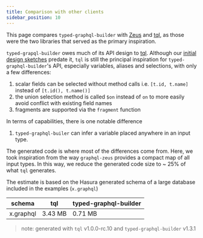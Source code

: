 ```yaml
---
title: Comparison with other clients
sidebar_position: 10
---
```


This page compares `typed-graphql-builder` with [Zeus] and [tql], as those were the two libraries that served as the primary inspiration.

`typed-grapql-builder` owes much of its API design to [tql]. Although our
[initial design sketches][initial] predate it, `tql` is still the principal inspiration for
`typed-graphql-builder`'s API, especially variables, aliases and selections, with only a few
differences:

1. scalar fields can be selected without method calls i.e. `[t.id, t.name]` instead of `[t.id(), t.name()]`
2. the union selection method is called `$on` instead of `on` to more easily avoid conflict with
   existing field names
3. fragments are supported via the `fragment` function

In terms of capabilities, there is one notable difference

1. `typed-graphql-builer` can infer a variable placed anywhere in an input type.

The generated code is where most of the differences come from. Here, we took inspiration from the
way `graphql-zeus` provides a compact map of all input types. In this way, we reduce the generated
code size to ~ 25% of what `tql` generates.

The estimate is based on the Hasura generated schema of a large database included in the examples
(`x.graphql`)

| schema    | tql     | typed-graphql-builder |
| --------- | ------- | --------------------- |
| x.graphql | 3.43 MB | 0.71 MB               |

> note: generated with `tql` v1.0.0-rc.10 and `typed-graphql-builder` v1.3.1

[tql]: https://tql.dev
[zeus]: https://zeus.graphqleditor.com/
[initial]: https://github.com/hfour/gql-builder/blob/22a077aea0db71962ffcc2266e131fe159e14e57/src/builder-3.ts
